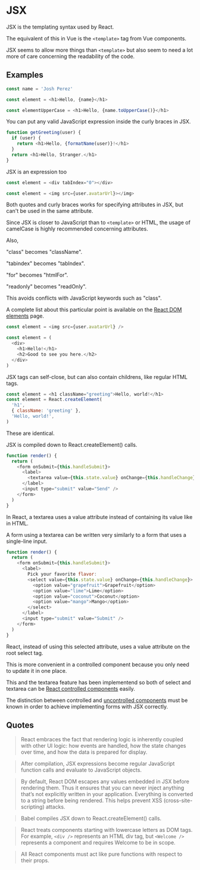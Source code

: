 # JSX

JSX is the templating syntax used by React.

The equivalent of this in Vue is the `<template>` tag from Vue components.

JSX seems to allow more things than `<template>` but also seem to need a lot more of care concerning the readability of the code.

## Examples

```javascript
const name = 'Josh Perez'

const element = <h1>Hello, {name}</h1>

const elementUpperCase = <h1>Hello, {name.toUpperCase()}</h1>
```

You can put any valid JavaScript expression inside the curly braces in JSX.

```javascript
function getGreeting(user) {
  if (user) {
    return <h1>Hello, {formatName(user)}!</h1>
  }
  return <h1>Hello, Stranger.</h1>
}
```

JSX is an expression too

```javascript
const element = <div tabIndex="0"></div>

const element = <img src={user.avatarUrl}></img>
```

Both quotes and curly braces works for specifying attributes in JSX, but can't be used in the same attribute.

Since JSX is closer to JavaScript than to `<template>` or HTML, the usage of camelCase is highly recommended concerning attributes.

Also,

"class" becomes "className".

"tabindex" becomes "tabIndex".

"for" becomes "htmlFor".

"readonly" becomes "readOnly".

This avoids conflicts with JavaScript keywords such as "class".

A complete list about this particular point is available on the [React DOM elements](https://reactjs.org/docs/dom-elements.html) page.

```javascript
const element = <img src={user.avatarUrl} />

const element = (
  <div>
    <h1>Hello!</h1>
    <h2>Good to see you here.</h2>
  </div>
)
```

JSX tags can self-close, but can also contain childrens, like regular HTML tags.

```javascript
const element = <h1 className="greeting">Hello, world!</h1>
const element = React.createElement(
  'h1',
  { className: 'greeting' },
  'Hello, world!',
)
```

These are identical.

JSX is compiled down to React.createElement() calls.

```javascript
function render() {
  return (
    <form onSubmit={this.handleSubmit}>
      <label>
        <textarea value={this.state.value} onChange={this.handleChange} />
      </label>
      <input type="submit" value="Send" />
    </form>
  )
}
```

In React, a textarea uses a value attribute instead of containing its value like in HTML.

A form using a textarea can be written very similarly to a form that uses a single-line input.

```javascript
function render() {
  return (
    <form onSubmit={this.handleSubmit}>
      <label>
        Pick your favorite flavor:
        <select value={this.state.value} onChange={this.handleChange}>
          <option value="grapefruit">Grapefruit</option>
          <option value="lime">Lime</option>
          <option value="coconut">Coconut</option>
          <option value="mango">Mango</option>
        </select>
      </label>
      <input type="submit" value="Submit" />
    </form>
  )
}
```

React, instead of using this selected attribute, uses a value attribute on the root select tag.

This is more convenient in a controlled component because you only need to update it in one place.

This and the textarea feature has been implementend so both of select and textarea can be [React controlled components](https://reactjs.org/docs/forms.html#controlled-components) easily.

The distinction between controlled and [uncontrolled components](https://reactjs.org/docs/uncontrolled-components.html) must be known in order to achieve implementing forms with JSX correctly.

## Quotes

> React embraces the fact that rendering logic is inherently coupled with other UI logic: how events are handled, how the state changes over time, and how the data is prepared for display.

> After compilation, JSX expressions become regular JavaScript function calls and evaluate to JavaScript objects.

> By default, React DOM escapes any values embedded in JSX before rendering them. Thus it ensures that you can never inject anything that’s not explicitly written in your application. Everything is converted to a string before being rendered. This helps prevent XSS (cross-site-scripting) attacks.

> Babel compiles JSX down to React.createElement() calls.

> React treats components starting with lowercase letters as DOM tags. For example, `<div />` represents an HTML div tag, but `<Welcome />` represents a component and requires Welcome to be in scope.

> All React components must act like pure functions with respect to their props.
